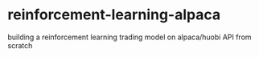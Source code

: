 # reinforcement-learning-alpaca
building a reinforcement learning trading model on alpaca/huobi API from scratch
